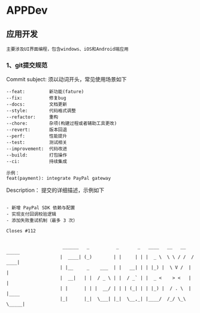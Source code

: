 # APPDev
## 应用开发
`主要涉及UI界面编程，包含windows、iOS和Android端应用`

### 1、git提交规范

Commit subject: 须以动词开头，常见使用场景如下
```text
--feat:         新功能(fature)
--fix:          修复bug
--docs:         文档更新
--style:        代码格式调整
--refactor:     重构
--chore:        杂项(构建过程或者辅助工具更改)
--revert:       版本回退
--perf:         性能提升
--test:         测试相关
--improvement:  代码改进
--build:        打包操作
--ci:           持续集成

示例：
feat(payment): integrate PayPal gateway  
```

Description： 提交的详细描述，示例如下
```text

- 新增 PayPal SDK 依赖与配置  
- 实现支付回调校验逻辑  
- 添加失败重试机制（最多 3 次）  
  
Closes #112  
 

```

```text
                     ______   _          _       _   ____   __   __   _____ 
                    |  ____| (_)        | |     | | |  _ \  \ \ / /  / ____|
                    | |__     _    ___  | |   __| | | |_) |  \ V /  | |     
                    |  __|   | |  / _ \ | |  / _` | |  _ <    > <   | |     
                    | |      | | |  __/ | | | (_| | | |_) |  / . \  | |____
                    |_|      |_|  \___| |_|  \__,_| |____/  /_/ \_\  \_____|
                                                                             
```




                                                                    
